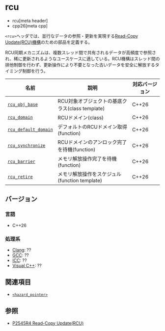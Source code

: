 # rcu
* rcu[meta header]
* cpp26[meta cpp]

`<rcu>`ヘッダでは、並行なデータの参照・更新を実現する[Read-Copy Update(RCU)機構](https://ja.wikipedia.org/wiki/%E3%83%AA%E3%83%BC%E3%83%89%E3%83%BB%E3%82%B3%E3%83%94%E3%83%BC%E3%83%BB%E3%82%A2%E3%83%83%E3%83%97%E3%83%87%E3%83%BC%E3%83%88)のための部品を定義する。

RCU同期メカニズムは、複数スレッド間で共有されるデータが高頻度で参照され、稀に更新されるようなユースケースに適している。RCU機構はスレッド間の排他制御を行わず、更新操作により不要となった古いデータを安全に解放するタイミング制御を行う。


| 名前            | 説明           | 対応バージョン |
|-----------------|----------------|----------------|
| [`rcu_obj_base`](rcu/rcu_obj_base.md.nolink) | RCU対象オブジェクトの基底クラス(class template) | C++26 |
| [`rcu_domain`](rcu/rcu_domain.md.nolink) | RCUドメイン(class) | C++26 |
| [`rcu_default_domain`](rcu/rcu_default_domain.md.nolink) | デフォルトのRCUドメイン取得(function) | C++26 |
| [`rcu_synchronize`](rcu/rcu_synchronize.md.nolink) | RCUドメインのアンロック完了を待機(function) | C++26 |
| [`rcu_barrier`](rcu/rcu_barrier.md.nolink) | メモリ解放操作完了を待機(function) | C++26 |
| [`rcu_retire`](rcu/rcu_barrier.md.nolink) | メモリ解放操作をスケジュル(function template) | C++26 |


## バージョン
### 言語
- C++26

### 処理系
- [Clang](/implementation.md#clang): ??
- [GCC](/implementation.md#gcc): ??
- [ICC](/implementation.md#icc): ??
- [Visual C++](/implementation.md#visual_cpp): ??


## 関連項目
- [`<hazard_pointer>`](hazard_pointer.md.nolink)


## 参照
- [P2545R4 Read-Copy Update(RCU)](https://open-std.org/jtc1/sc22/wg21/docs/papers/2023/p2545r4.pdf)

